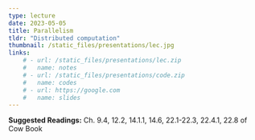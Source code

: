```yaml
---
type: lecture
date: 2023-05-05
title: Parallelism
tldr: "Distributed computation"
thumbnail: /static_files/presentations/lec.jpg
links: 
    # - url: /static_files/presentations/lec.zip
    #   name: notes
    # - url: /static_files/presentations/code.zip
    #   name: codes
    # - url: https://google.com
    #   name: slides
---
```

<!-- **Suggested Readings:**
- [Readings 1](http://example.com)
- [Readings 2](http://example.com) -->
 <!-- (MapReduce, SPARQL) -->

**Suggested Readings:**
Ch. 9.4, 12.2, 14.1.1, 14.6, 22.1-22.3, 22.4.1, 22.8 of Cow Book
